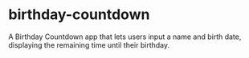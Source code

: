 # birthday-countdown
A Birthday Countdown app that lets users input a name and birth date, displaying the remaining time until their birthday.
